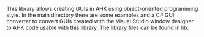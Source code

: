 This library allows creating GUIs in AHK using object-oriented programming style.
In the main directory there are some examples and a C# GUI converter to convert
GUIs created with the Visual Studio window designer to AHK code usable with this library.
The library files can be found in lib\.
